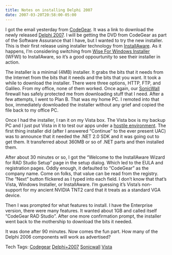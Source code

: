 ```yaml
---
title: Notes on installing Delphi 2007
date: 2007-03-20T20:58:00-05:00
---
```

I got the email yesterday from [CodeGear](http://www.codegear.com/ "Where developers matter"). It was a link to download the newly released [Delphi 2007](http://www.codegear.com/Products/Delphi/Delphi2007forWin32/tabid/236/Default.aspx "Delphi® 2007 for Win32®"). I will be getting the DVD from CodeGear as part of the Software Assurance that I have, but I wanted to try the new installer. This is their first release using installer technology from [InstallAware](http://www.installaware.com/). As it happens, I&#8217;m considering switching from [Wise For Windows Installer](http://www.wise.com/) (WFWI) to InstallAware, so it&#8217;s a good oppourtunity to see their installer in action.

The installer is a minimal (4MB) installer. It grabs the bits that it needs from the Internet from the bits that it needs and the bits that you want. It took a while to download the installer. There were three options, HTTP, FTP, and Galileo. From my office, none of them worked. Once again, our [SonicWall](http://chris.pirillo.com/2005/01/10/sonicwall-content-filter-service/) firewall has safely protected me from downloading stuff that I need. After a few attempts, I went to Plan B. That was my home PC. I remoted into that box, immediately downloaded the installer without any grief and copied the file back to my office PC.

Once I had the installer, I ran it on my Vista box. The Vista box is my backup PC and I just put Vista in it to test our apps under a [hostile environment](http://www.geonet.org.nz/whiteisland.html). The first thing installer did (after I answered &#8220;Continue&#8221; to the ever present UAC) was to announce that it needed the .NET 2.0 SDK and it was going out to get them. It transferred about 360MB or so of .NET parts and then installed them. 

After about 30 minutes or so, I got the &#8220;Welcome to the InstallAware Wizard for RAD Studio Setup&#8221; page in the setup dialog. Which led to the EULA and registration pages. Oddly enough, it defaulted to &#8220;CodeGear&#8221; as the company name. Come on folks, that value can be read from the registry. The &#8220;Next&#8221; button flickered as I typed into each field. I don&#8217;t know that that&#8217;s Vista, Windows Installer, or InstallAware. I&#8217;m guessing it&#8217;s Vista&#8217;s non-support for my ancient NVIDIA TNT2 card that it treats as a standard VGA device.

Then I was prompted for what features to install. I have the Enterprise version, there were many features. It wanted about 1GB and called itself &#8220;CodeGear RAD Studio&#8221;. After one more confirmation prompt, the installer went back to the mothership to download the bits it needed.

It was done after 90 minutes. Now comes the fun part. How many of the Delphi 2006 components will work as advertised?

<div>
  Tech Tags: <a href="http://technorati.com/tag/Codegear" rel="tag">Codegear</a> <a href="http://technorati.com/tag/Delphi+2007" rel="tag">Delphi+2007</a> <a href="http://technorati.com/tag/Sonicwall" rel="tag">Sonicwall</a> <a href="http://technorati.com/tag/Vista" rel="tag">Vista</a>
</div>
